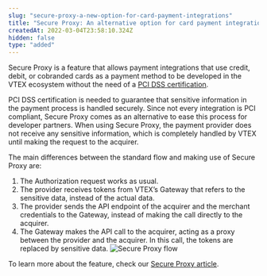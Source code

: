 ```yaml
---
slug: "secure-proxy-a-new-option-for-card-payment-integrations"
title: "Secure Proxy: An alternative option for card payment integrations"
createdAt: 2022-03-04T23:58:10.324Z
hidden: false
type: "added"
---
```


Secure Proxy is a feature that allows payment integrations that use credit, debit, or cobranded cards as a payment method to be developed in the VTEX ecosystem without the need of a [PCI DSS certification](https://developers.vtex.com/vtex-rest-api/docs/payments-integration-pci-dss-compliance).

PCI DSS certification is needed to guarantee that sensitive information in the payment process is handled securely. Since not every integration is PCI compliant, Secure Proxy comes as an alternative to ease this process for developer partners. When using Secure Proxy, the payment provider does not receive any sensitive information, which is completely handled by VTEX until making the request to the acquirer.

The main differences between the standard flow and making use of Secure Proxy are:

1. The Authorization request works as usual.
2. The provider receives tokens from VTEX’s Gateway that refers to the sensitive data, instead of the actual data.
3. The provider sends the API endpoint of the acquirer and the merchant credentials to the Gateway, instead of making the call directly to the acquirer.
4. The Gateway makes the API call to the acquirer, acting as a proxy between the provider and the acquirer. In this call, the tokens are replaced by sensitive data.
   ![Secure Proxy flow](https://cdn.jsdelivr.net/gh/vtexdocs/dev-portal-content@readme-docs/docs/release-notes/6a44052-Secure_Proxy_simplified_flow_diagram_19.png)

To learn more about the feature, check our [Secure Proxy article](https://developers.vtex.com/vtex-rest-api/docs/payments-integration-secure-proxy).
